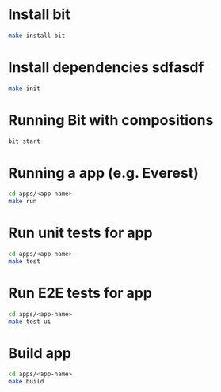 # Install bit

```bash
make install-bit
```

# Install dependencies sdfasdf

```bash
make init
```

# Running Bit with compositions

```bash
bit start
```

# Running a  app (e.g. Everest)

```bash
cd apps/<app-name>
make run
```

# Run unit tests for app
```bash
cd apps/<app-name>
make test
```

# Run E2E tests for app
```bash
cd apps/<app-name>
make test-ui
```

# Build app
```bash
cd apps/<app-name>
make build
```
